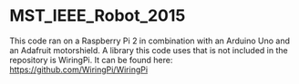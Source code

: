 # MST_IEEE_Robot_2015
This code ran on a Raspberry Pi 2 in combination with an Arduino Uno and an Adafruit motorshield.
A library this code uses that is not included in the repository is WiringPi. It can be found here: https://github.com/WiringPi/WiringPi
